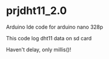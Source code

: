 # prjdht11_2.0
Arduino Ide code for arduino nano 328p

This code log dht11 data on sd card

Haven't delay, only millis()!
